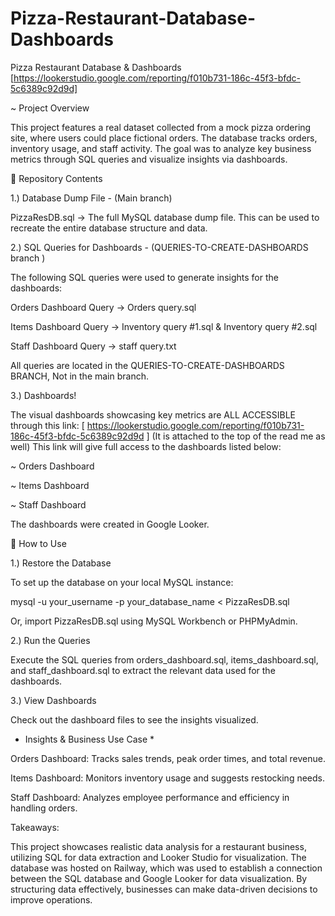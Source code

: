# Pizza-Restaurant-Database-Dashboards

Pizza Restaurant Database & Dashboards [https://lookerstudio.google.com/reporting/f010b731-186c-45f3-bfdc-5c6389c92d9d]

 ~ Project Overview

This project features a real dataset collected from a mock pizza ordering site, where users could place fictional orders. The database tracks orders, inventory usage, and staff activity. The goal was to analyze key business metrics through SQL queries and visualize insights via dashboards.

📂 Repository Contents

1️.) Database Dump File - (Main branch) 

PizzaResDB.sql → The full MySQL database dump file. This can be used to recreate the entire database structure and data.


2️.) SQL Queries for Dashboards - (QUERIES-TO-CREATE-DASHBOARDS branch )

The following SQL queries were used to generate insights for the dashboards:

Orders Dashboard Query → Orders query.sql

Items Dashboard Query → Inventory query #1.sql & Inventory query #2.sql

Staff Dashboard Query → staff query.txt

All queries are located in the QUERIES-TO-CREATE-DASHBOARDS BRANCH, Not in the main branch.


3️.) Dashboards!

The visual dashboards showcasing key metrics are ALL ACCESSIBLE through this link: [ https://lookerstudio.google.com/reporting/f010b731-186c-45f3-bfdc-5c6389c92d9d ] (It is attached to the top of the read me as well) 
This link will give full access to the dashboards listed below:

~ Orders Dashboard 

~ Items Dashboard

~ Staff Dashboard 

The dashboards were created in Google Looker.


🔧 How to Use

1️.) Restore the Database

To set up the database on your local MySQL instance:

mysql -u your_username -p your_database_name < PizzaResDB.sql

Or, import PizzaResDB.sql using MySQL Workbench or PHPMyAdmin.


2️.) Run the Queries

Execute the SQL queries from orders_dashboard.sql, items_dashboard.sql, and staff_dashboard.sql to extract the relevant data used for the dashboards.


3️.) View Dashboards

Check out the dashboard files to see the insights visualized.

* Insights & Business Use Case *

Orders Dashboard: Tracks sales trends, peak order times, and total revenue.

Items Dashboard: Monitors inventory usage and suggests restocking needs.

Staff Dashboard: Analyzes employee performance and efficiency in handling orders.



Takeaways:

This project showcases realistic data analysis for a restaurant business, utilizing SQL for data extraction and Looker Studio for visualization. The database was hosted on Railway, which was used to establish a connection between the SQL database and Google Looker for data visualization. By structuring data effectively, businesses can make data-driven decisions to improve operations.
